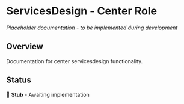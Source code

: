 # ServicesDesign - Center Role

*Placeholder documentation - to be implemented during development*

## Overview
Documentation for center servicesdesign functionality.

## Status
🔨 **Stub** - Awaiting implementation